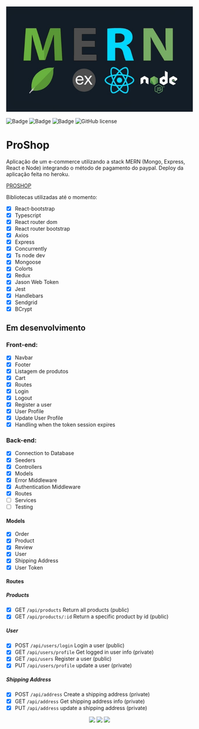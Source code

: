 <p align="center">
  <img src="screens/mern.jpeg"/>
</p>

![Badge](https://img.shields.io/github/issues/Matheus-SS/PROSHOP)
![Badge](https://img.shields.io/github/forks/Matheus-SS/PROSHOP)
![Badge](https://img.shields.io/github/stars/Matheus-SS/PROSHOP)
![GitHub license](https://img.shields.io/github/license/Matheus-SS/PROSHOP)

# ProShop

Aplicação de um e-commerce utilizando a stack MERN (Mongo, Express, React e Node) integrando o método de pagamento do paypal.
Deploy da aplicação feita no heroku.

[PROSHOP](https://proshop43.herokuapp.com/)

Bibliotecas utilizadas até o momento:

- [x] React-bootstrap
- [x] Typescript
- [x] React router dom
- [x] React router bootstrap
- [x] Axios
- [x] Express
- [x] Concurrently
- [x] Ts node dev
- [x] Mongoose
- [x] Colorts
- [x] Redux
- [x] Jason Web Token
- [x] Jest
- [x] Handlebars
- [x] Sendgrid
- [x] BCrypt

## Em desenvolvimento

### Front-end:

- [x] Navbar
- [x] Footer
- [x] Listagem de produtos
- [x] Cart
- [x] Routes
- [x] Login
- [x] Logout
- [x] Register a user
- [x] User Profile
- [x] Update User Profile
- [x] Handling when the token session expires

### Back-end:

- [x] Connection to Database
- [x] Seeders
- [x] Controllers
- [x] Models
- [x] Error Middleware
- [x] Authentication Middleware
- [x] Routes
- [ ] Services
- [ ] Testing

#### Models

- [x] Order
- [x] Product
- [x] Review
- [x] User
- [x] Shipping Address
- [x] User Token

#### Routes

##### Products

- [x] GET `/api/products` Return all products (public)
- [x] GET `/api/products/:id` Return a specific product by id (public)

##### User

- [x] POST `/api/users/login` Login a user (public)
- [x] GET `/api/users/profile` Get logged in user info (private)
- [x] GET `/api/users` Register a user (public)
- [x] PUT `/api/users/profile` update a user (private)

##### Shipping Address

- [x] POST `/api/address` Create a shipping address (private)
- [x] GET `/api/address` Get shipping address info (private)
- [x] PUT `/api/address` update a shipping address (private)

<!-- Caso deseje rodar na sua máquina, digite:

```
git clone https://github.com/Matheus-SS/PROSHOP.git
``` -->

<!-- Instale todas a dependencias tanto da pasta frontend como backend e na pasta raiz chamada, PROSHOP, digite `yarn dev` que irá rodar tanto o backend e frontend ao mesmo tempo. -->

<p align="center">
  <img src="screens/home.png"/>
  <img src="screens/product.jpg"/>
  <img src="screens/cart.png"/>
</p>
